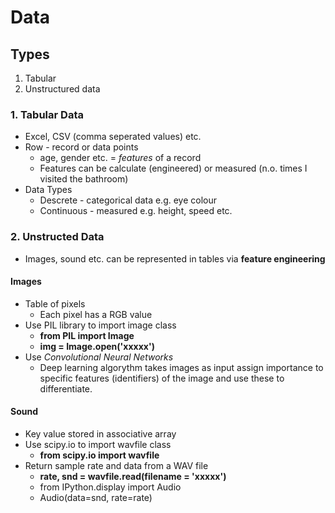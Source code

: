 # Data
## Types
1. Tabular
2. Unstructured data
### 1. Tabular Data
* Excel, CSV (comma seperated values) etc.
* Row - record or data points
    * age, gender etc. = *features* of a record
    * Features can be calculate (engineered) or measured (n.o. times I visited the bathroom)
* Data Types
    * Descrete - categorical data e.g. eye colour
    * Continuous - measured e.g. height, speed etc.
### 2. Unstructed Data
* Images, sound etc. can be represented in tables via **feature engineering**
#### Images
* Table of pixels
    * Each pixel has a RGB value
* Use PIL library to import image class
    * **from PIL import Image**
    * **img = Image.open('xxxxx')**
* Use *Convolutional Neural Networks*
    * Deep learning algorythm takes images as input assign importance to specific features (identifiers) of the image and use these to differentiate.
#### Sound
* Key value stored in associative array
* Use scipy.io to import wavfile class
    * **from scipy.io import wavfile**
* Return sample rate and data from a WAV file
    * **rate, snd = wavfile.read(filename = 'xxxxx')**
    * from IPython.display import Audio
    * Audio(data=snd, rate=rate)
